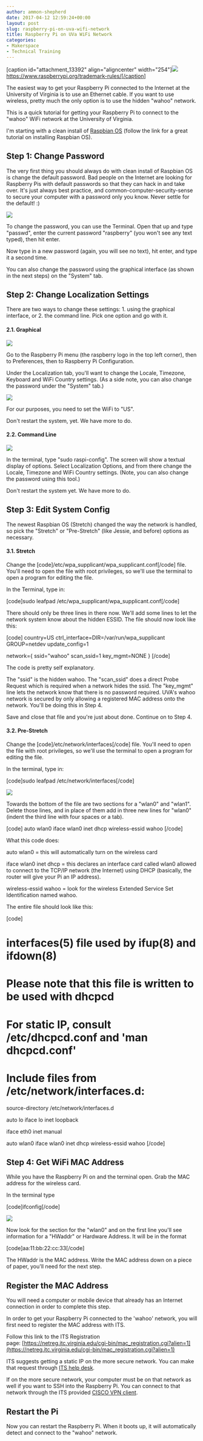 ```yaml
---
author: ammon-shepherd
date: 2017-04-12 12:59:24+00:00
layout: post
slug: raspberry-pi-on-uva-wifi-network
title: Raspberry Pi on UVa WiFi Network
categories:
- Makerspace
- Technical Training
---
```


[caption id="attachment_13392" align="aligncenter" width="254"]![](http://scholarslab.org/wp-content/uploads/2017/04/raspberry-pi-logo-254x300.png) https://www.raspberrypi.org/trademark-rules/[/caption]

The easiest way to get your Raspberry Pi connected to the Internet at the University of Virginia is to use an Ethernet cable. If you want to use wireless, pretty much the only option is to use the hidden "wahoo" network.

This is a quick tutorial for getting your Raspberry Pi to connect to the "wahoo" WiFi network at the University of Virginia.

I'm starting with a clean install of [Raspbian OS](https://www.raspberrypi.org/downloads/raspbian/) (follow the link for a great tutorial on installing Raspbian OS).



## Step 1: Change Password


The very first thing you should always do with clean install of Raspbian OS is change the default password. Bad people on the Internet are looking for Raspberry Pis with default passwords so that they can hack in and take over. It's just always best practice, and common-computer-security-sense to secure your computer with a password only you know. Never settle for the default! :)

![](http://scholarslab.org/wp-content/uploads/2017/04/2017-04-11-134736_1824x984_scrot-1024x552.png)

To change the password, you can use the Terminal. Open that up and type "passwd", enter the current password "raspberry" (you won't see any text typed), then hit enter.

Now type in a new password (again, you will see no text), hit enter, and type it a second time.

You can also change the password using the graphical interface (as shown in the next steps) on the "System" tab.




## Step 2: Change Localization Settings


There are two ways to change these settings: 1. using the graphical interface, or 2. the command line. Pick one option and go with it.


#### 2.1. Graphical


![](http://scholarslab.org/wp-content/uploads/2017/04/2017-04-11-135248_1824x984_scrot-1024x552.png)

Go to the Raspberry Pi menu (the raspberry logo in the top left corner), then to Preferences, then to Raspberry Pi Configuration.

Under the Localization tab, you'll want to change the Locale, Timezone, Keyboard and WiFi Country settings. (As a side note, you can also change the password under the "System" tab.)

![](http://scholarslab.org/wp-content/uploads/2017/04/2017-04-11-142809_1824x984_scrot-1024x552.png)

For our purposes, you need to set the WiFi to "US".

Don't restart the system, yet. We have more to do.



#### 2.2. Command Line


![](http://scholarslab.org/wp-content/uploads/2017/04/2017-04-11-143004_1824x984_scrot-1024x552.png)

In the terminal, type "sudo raspi-config". The screen will show a textual display of options. Select Localization Options, and from there change the Locale, Timezone and WiFi Country settings. (Note, you can also change the password using this tool.)

Don't restart the system yet. We have more to do.





## Step 3: Edit System Config


The newest Raspbian OS (Stretch) changed the way the network is handled, so pick the "Stretch" or "Pre-Stretch" (like Jessie, and before) options as necessary.



#### 3.1. Stretch


Change the [code]/etc/wpa_supplicant/wpa_supplicant.conf[/code] file. You'll need to open the file with root privileges, so we'll use the terminal to open a program for editing the file.

In the Terminal, type in:

[code]sudo leafpad /etc/wpa_supplicant/wpa_supplicant.conf[/code]

There should only be three lines in there now. We'll add some lines to let the network system know about the hidden ESSID. The file should now look like this:

[code]
country=US
ctrl_interface=DIR=/var/run/wpa_supplicant GROUP=netdev
update_config=1

network={
 ssid="wahoo"
 scan_ssid=1
 key_mgmt=NONE
}
[/code]

The code is pretty self explanatory. 

The "ssid" is the hidden wahoo.
The "scan_ssid" does a direct Probe Request which is required when a network hides the ssid.
The "key_mgmt" line lets the network know that there is no password required. UVA's wahoo network is secured by only allowing a registered MAC address onto the network. You'll be doing this in Step 4.

Save and close that file and you're just about done. Continue on to Step 4.



#### 3.2. Pre-Stretch


Change the [code]/etc/network/interfaces[/code] file. You'll need to open the file with root privileges, so we'll use the terminal to open a program for editing the file.

In the terminal, type in:

[code]sudo leafpad /etc/network/interfaces[/code]

![](http://scholarslab.org/wp-content/uploads/2017/04/2017-05-09-101958_1824x984_scrot-1024x552.png)

Towards the bottom of the file are two sections for a "wlan0" and "wlan1". Delete those lines, and in place of them add in three new lines for "wlan0" (indent the third line with four spaces or a tab).

[code]
auto wlan0
iface wlan0 inet dhcp
    wireless-essid wahoo
[/code]

What this code does:

auto wlan0 = this will automatically turn on the wireless card

iface wlan0 inet dhcp = this declares an interface card called wlan0 allowed to connect to the TCP/IP network (the Internet) using DHCP (basically, the router will give your Pi an IP address).

wireless-essid wahoo = look for the wireless Extended Service Set Identification named wahoo.

The entire file should look like this:

[code]
# interfaces(5) file used by ifup(8) and ifdown(8)

# Please note that this file is written to be used with dhcpcd
# For static IP, consult /etc/dhcpcd.conf and 'man dhcpcd.conf'

# Include files from /etc/network/interfaces.d:
source-directory /etc/network/interfaces.d

auto lo
iface lo inet loopback

iface eth0 inet manual

auto wlan0
iface wlan0 inet dhcp
  wireless-essid wahoo
[/code]




## Step 4: Get WiFi MAC Address


While you have the Raspberry Pi on and the terminal open. Grab the MAC address for the wireless card.

In the terminal type

[code]ifconfig[/code]

![](http://scholarslab.org/wp-content/uploads/2017/04/2017-05-09-103046_1824x984_scrot-1024x552.png)

Now look for the section for the "wlan0" and on the first line you'll see information for a "HWaddr" or Hardware Address. It will be in the format

[code]aa:11:bb:22:cc:33[/code]

The HWaddr is the MAC address. Write the MAC address down on a piece of paper, you'll need for the next step.




## Register the MAC Address


You will need a computer or mobile device that already has an Internet connection in order to complete this step.

In order to get your Raspberry Pi connected to the 'wahoo' network, you will first need to register the MAC address with ITS.

Follow this link to the ITS Registration page: [https://netreg.itc.virginia.edu/cgi-bin/mac_registration.cgi?alien=1](https://netreg.itc.virginia.edu/cgi-bin/mac_registration.cgi?alien=1)

ITS suggests getting a static IP on the more secure network. You can make that request through [ITS help desk](http://its.virginia.edu/helpdesk/).

If on the more secure network, your computer must be on that network as well if you want to SSH into the Raspberry Pi. You can connect to that network through the ITS provided [CISCO VPN client](http://its.virginia.edu/vpn/).




## Restart the Pi


Now you can restart the Raspberry Pi. When it boots up, it will automatically detect and connect to the "wahoo" network.
